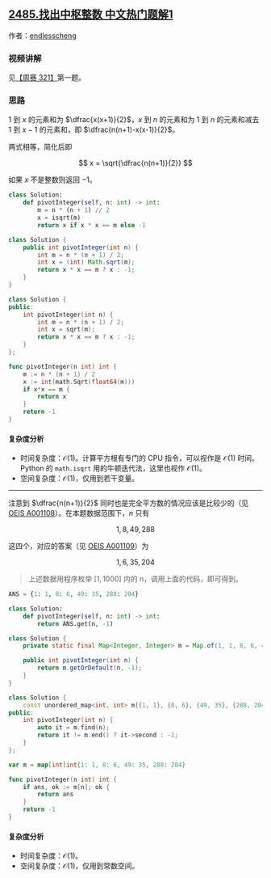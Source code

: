 ## [2485.找出中枢整数 中文热门题解1](https://leetcode.cn/problems/find-the-pivot-integer/solutions/100000/o1-zuo-fa-by-endlesscheng-571j)

作者：[endlesscheng](https://leetcode.cn/u/endlesscheng)

### 视频讲解

见[【周赛 321】](https://www.bilibili.com/video/BV1sD4y1e7pr/)第一题。

### 思路

$1$ 到 $x$ 的元素和为 $\dfrac{x(x+1)}{2}$，$x$ 到 $n$ 的元素和为 $1$ 到 $n$ 的元素和减去 $1$ 到 $x-1$ 的元素和，即 $\dfrac{n(n+1)-x(x-1)}{2}$。

两式相等，简化后即

$$
x = \sqrt{\dfrac{n(n+1)}{2}}
$$

如果 $x$ 不是整数则返回 $-1$。

```py [sol-Python3]
class Solution:
    def pivotInteger(self, n: int) -> int:
        m = n * (n + 1) // 2
        x = isqrt(m)
        return x if x * x == m else -1
```

```java [sol-Java]
class Solution {
    public int pivotInteger(int n) {
        int m = n * (n + 1) / 2;
        int x = (int) Math.sqrt(m);
        return x * x == m ? x : -1;
    }
}
```

```cpp [sol-C++]
class Solution {
public:
    int pivotInteger(int n) {
        int m = n * (n + 1) / 2;
        int x = sqrt(m);
        return x * x == m ? x : -1;
    }
};
```

```go [sol-Go]
func pivotInteger(n int) int {
	m := n * (n + 1) / 2
	x := int(math.Sqrt(float64(m)))
	if x*x == m {
		return x
	}
	return -1
}
```

#### 复杂度分析

- 时间复杂度：$\mathcal{O}(1)$。计算平方根有专门的 CPU 指令，可以视作是 $\mathcal{O}(1)$ 时间。Python 的 `math.isqrt` 用的牛顿迭代法，这里也视作 $\mathcal{O}(1)$。
- 空间复杂度：$\mathcal{O}(1)$，仅用到若干变量。

---

注意到 $\dfrac{n(n+1)}{2}$ 同时也是完全平方数的情况应该是比较少的（见 [OEIS A001108](https://oeis.org/A001108)）。在本题数据范围下，$n$ 只有

$$
1,8,49,288
$$

这四个，对应的答案（见 [OEIS A001109](https://oeis.org/A001109)）为

$$
1,6,35,204
$$

> 上述数据用程序枚举 $[1,1000]$ 内的 $n$，调用上面的代码，即可得到。

```py [sol-Python3]
ANS = {1: 1, 8: 6, 49: 35, 288: 204}

class Solution:
    def pivotInteger(self, n: int) -> int:
        return ANS.get(n, -1)
```

```java [sol-Java]
class Solution {
    private static final Map<Integer, Integer> m = Map.of(1, 1, 8, 6, 49, 35, 288, 204);

    public int pivotInteger(int n) {
        return m.getOrDefault(n, -1);
    }
}
```

```cpp [sol-C++]
class Solution {
    const unordered_map<int, int> m{{1, 1}, {8, 6}, {49, 35}, {288, 204}};
public:
    int pivotInteger(int n) {
        auto it = m.find(n);
        return it != m.end() ? it->second : -1;
    }
};
```

```go [sol-Go]
var m = map[int]int{1: 1, 8: 6, 49: 35, 288: 204}

func pivotInteger(n int) int {
	if ans, ok := m[n]; ok {
		return ans
	}
	return -1
}
```

#### 复杂度分析

- 时间复杂度：$\mathcal{O}(1)$。
- 空间复杂度：$\mathcal{O}(1)$，仅用到常数空间。
